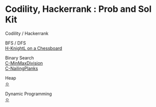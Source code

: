 # Codility, Hackerrank : Prob and Sol Kit

Codility / Hackerrank  

BFS / DFS   
[H-KnightL on a Chessboard](https://github.com/hyoo14/coding-study/blob/main/EngPlatform/Hackerrank_BFS_DFS_KnightL%20on%20a%20Chessboard.ipynb)  

Binary Search  
[C-MinMaxDivision](ㅇ)  
[C-NailingPlanks](ㅇ)  
  

Heap   
[ㅇ](ㅇ)  

Dynamic Programming  
[ㅇ](ㅇ)  

